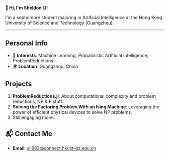 **👋 Hi, I'm Sheldon LI!**

I'm a sophomore student majoring in Artificial Intelligence at the Hong Kong University of Science and Technology (Guangzhou).

---

## Personal Info

- 🤠 **Interests**: Machine Learning, Probabilistic Artificial Intelligence, ProblemReductions
- 🌍 **Location**: Guangzhou, China

## Projects

1. **ProblemReductions.jl**: About computational complexity and problem reductions, NP & P stuff.
2. **Solving the Factoring Problem With an Ising Machine**: Leveraging the power of efficient physical devices to solve NP problems.
3. Still engaging more...
   
## 📬 Contact Me

- **Email**: xli683@connect.hkust-gz.edu.cn

